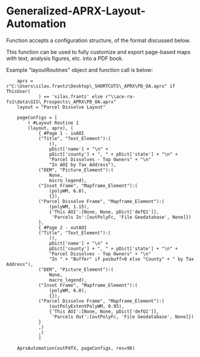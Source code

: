 # Generalized-APRX-Layout-Automation

Function accepts a configuration structure, of the format discussed below.

This function can be used to fully customize and export page-based maps with text, analysis figures, etc. into a PDF book.

Example "layoutRoutines" object and function call is below:

        aprx = r"C:\Users\silas.frantz\Desktop\_SHORTCUTS\_APRX\PD_OA.aprx" if ThisUser(
                ) == 'silas.frantz' else r"\\ace-ra-fs1\data\GIS\_Prospects\_APRX\PD_OA.aprx"
        layout = "Parcel Dissolve Layout"

        pageConfigs = [
            ( #Layout Routine 1
            (layout, aprx), (
                { #Page 1 - inAOI
                ("Title", "Text_Element"):(
                    (),
                    pDict['name'] + "\n" +
                    pDict['county'] + ", " + pDict['state'] + "\n" +
                    "Parcel Dissolves - Top Owners" + "\n"
                    "In AOI by Tax Address"),
                ("DEM", "Picture_Element"):(
                    None,
                    micro_legend),
                ("Inset Frame", "Mapframe_Element"):(
                    (polyWM, 6.0),
                    {}),
                ("Parcel Dissolve Frame", "Mapframe_Element"):(
                    (polyWM, 1.15),
                    {'This AOI':[None, None, pDict['defQ1']],
                     'Parcels In':[outPolyFc, 'File Geodatabase', None]})
                },
                { #Page 2 - outAOI
                ("Title", "Text_Element"):(
                    (),
                    pDict['name'] + "\n" +
                    pDict['county'] + ", " + pDict['state'] + "\n" +
                    "Parcel Dissolves - Top Owners" + "\n"
                    "In " + "Buffer" if posbuff>0 else "County" + " by Tax Address"),
                ("DEM", "Picture_Element"):(
                    None,
                    macro_legend),
                ("Inset Frame", "Mapframe_Element"):(
                    (polyWM, 6.0),
                    {}),
                ("Parcel Dissolve Frame", "Mapframe_Element"):(
                    (outPolyExtentPolyWM, 0.95),
                    {'This AOI':[None, None, pDict['defQ1']],
                     'Parcels Out':[outPolyFc, 'File Geodatabase', None]})
                }
                ,)
                ,)
                ]

        AprxAutomation(outPdfX, pageConfigs, res=96)
